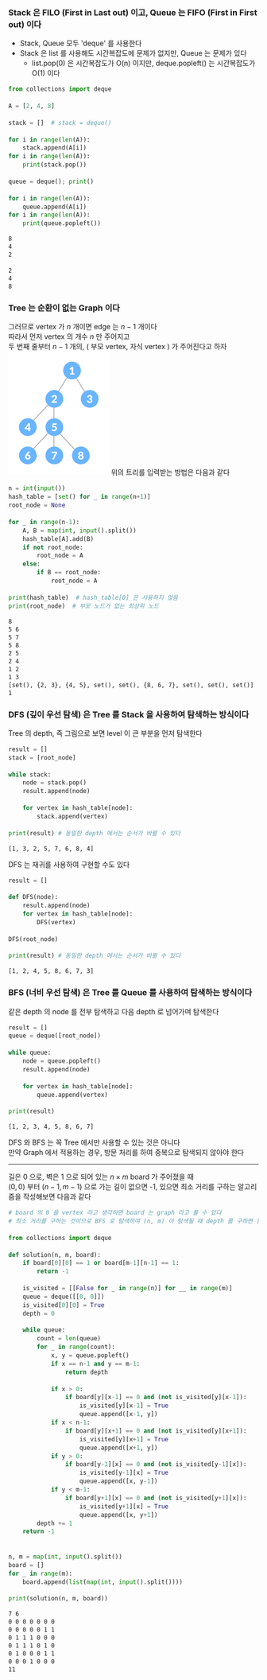 ### Stack 은 FILO (First in Last out) 이고, Queue 는 FIFO (First in First out) 이다
- Stack, Queue 모두 \'deque\' 를 사용한다
- Stack 은 list 를 사용해도 시간복잡도에 문제가 없지만, Queue 는 문제가 있다
  - list.pop(0) 은 시간복잡도가 O(n) 이지만, deque.popleft() 는 시간복잡도가 O(1) 이다


```python
from collections import deque

A = [2, 4, 8]

stack = []  # stack = deque()

for i in range(len(A)):
    stack.append(A[i])
for i in range(len(A)):
    print(stack.pop())

queue = deque(); print()

for i in range(len(A)):
    queue.append(A[i])
for i in range(len(A)):
    print(queue.popleft())
```

    8
    4
    2
    
    2
    4
    8
    

### Tree 는 순환이 없는 Graph 이다
그러므로 vertex 가 $n$ 개이면 edge 는 $n-1$ 개이다 <br>
따라서 먼저 vertex 의 개수 $n$ 만 주어지고 <br>
두 번째 줄부터 $n-1$ 개의, ( 부모 vertex, 자식 vertex ) 가 주어진다고 하자
<img src="/assets/img/Tree.png">
위의 트리를 입력받는 방법은 다음과 같다


```python
n = int(input())
hash_table = [set() for _ in range(n+1)]
root_node = None

for _ in range(n-1):
    A, B = map(int, input().split())
    hash_table[A].add(B)
    if not root_node:
        root_node = A
    else:
        if B == root_node:
            root_node = A

print(hash_table)  # hash_table[0] 은 사용하지 않음
print(root_node)  # 부모 노드가 없는 최상위 노드
```

    8
    5 6
    5 7
    5 8
    2 5
    2 4
    1 2
    1 3
    [set(), {2, 3}, {4, 5}, set(), set(), {8, 6, 7}, set(), set(), set()]
    1
    

### DFS (깊이 우선 탐색) 은 Tree 를 Stack 을 사용하여 탐색하는 방식이다
Tree 의 depth, 즉 그림으로 보면 level 이 큰 부분을 먼저 탐색한다


```python
result = []
stack = [root_node]

while stack:
    node = stack.pop()
    result.append(node) 
    
    for vertex in hash_table[node]:
        stack.append(vertex)

print(result) # 동일한 depth 에서는 순서가 바뀔 수 있다
```

    [1, 3, 2, 5, 7, 6, 8, 4]
    

DFS 는 재귀를 사용하여 구현할 수도 있다


```python
result = []

def DFS(node):
    result.append(node)
    for vertex in hash_table[node]:
        DFS(vertex)

DFS(root_node)

print(result) # 동일한 depth 에서는 순서가 바뀔 수 있다
```

    [1, 2, 4, 5, 8, 6, 7, 3]
    

### BFS (너비 우선 탐색) 은 Tree 를 Queue 를 사용하여 탐색하는 방식이다
같은 depth 의 node 를 전부 탐색하고 다음 depth 로 넘어가며 탐색한다


```python
result = []
queue = deque([root_node])

while queue:
    node = queue.popleft()
    result.append(node)
    
    for vertex in hash_table[node]:
        queue.append(vertex)
        
print(result)
```

    [1, 2, 3, 4, 5, 8, 6, 7]
    

DFS 와 BFS 는 꼭 Tree 에서만 사용할 수 있는 것은 아니다 <br>
만약 Graph 에서 적용하는 경우, 방문 처리를 하여 중복으로 탐색되지 않아야 한다 <br>

<hr>

길은 0 으로, 벽은 1 으로 되어 있는 $n×m$ board 가 주어졌을 때 <br>
$(0, 0)$ 부터 $(n-1, m-1)$ 으로 가는 길이 없으면 -1, 있으면 최소 거리를 구하는 알고리즘을 작성해보면 다음과 같다


```python
# board 의 0 을 vertex 라고 생각하면 board 는 graph 라고 볼 수 있다
# 최소 거리를 구하는 것이므로 BFS 로 탐색하여 (n, m) 이 탐색될 때 depth 를 구하면 된다

from collections import deque

def solution(n, m, board):
    if board[0][0] == 1 or board[m-1][n-1] == 1:
        return -1

    is_visited = [[False for _ in range(n)] for __ in range(m)]
    queue = deque([[0, 0]])
    is_visited[0][0] = True
    depth = 0

    while queue:
        count = len(queue)
        for _ in range(count):
            x, y = queue.popleft()
            if x == n-1 and y == m-1:
                return depth

            if x > 0:
                if board[y][x-1] == 0 and (not is_visited[y][x-1]):
                    is_visited[y][x-1] = True
                    queue.append([x-1, y])
            if x < n-1:
                if board[y][x+1] == 0 and (not is_visited[y][x+1]):
                    is_visited[y][x+1] = True
                    queue.append([x+1, y])
            if y > 0:
                if board[y-1][x] == 0 and (not is_visited[y-1][x]):
                    is_visited[y-1][x] = True
                    queue.append([x, y-1])
            if y < m-1:
                if board[y+1][x] == 0 and (not is_visited[y+1][x]):
                    is_visited[y+1][x] = True
                    queue.append([x, y+1])  
        depth += 1
    return -1


n, m = map(int, input().split())
board = []
for _ in range(m):
    board.append(list(map(int, input().split())))
    
print(solution(n, m, board))
```

    7 6
    0 0 0 0 0 0 0
    0 0 0 0 0 1 1
    0 1 1 1 0 0 0
    0 1 1 1 0 1 0
    0 1 0 0 0 1 1
    0 0 0 1 0 0 0
    11
    

# 
